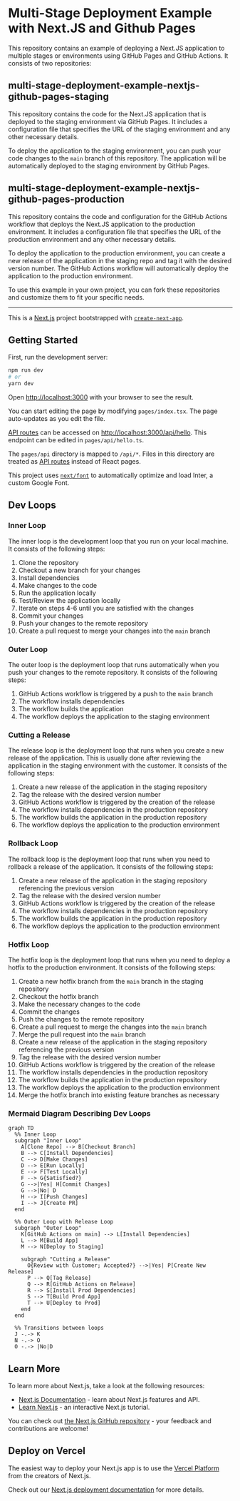# Multi-Stage Deployment Example with Next.JS and Github Pages

This repository contains an example of deploying a Next.JS application to multiple stages or environments using GitHub Pages and GitHub Actions. It consists of two repositories:

## multi-stage-deployment-example-nextjs-github-pages-staging

This repository contains the code for the Next.JS application that is deployed to the staging environment via GitHub Pages. It includes a configuration file that specifies the URL of the staging environment and any other necessary details.

To deploy the application to the staging environment, you can push your code changes to the `main` branch of this repository. The application will be automatically deployed to the staging environment by GitHub Pages.

## multi-stage-deployment-example-nextjs-github-pages-production

This repository contains the code and configuration for the GitHub Actions workflow that deploys the Next.JS application to the production environment. It includes a configuration file that specifies the URL of the production environment and any other necessary details.

To deploy the application to the production environment, you can create a new release of the application in the staging repo and tag it with the desired version number. The GitHub Actions workflow will automatically deploy the application to the production environment.

To use this example in your own project, you can fork these repositories and customize them to fit your specific needs.

---

This is a [Next.js](https://nextjs.org/) project bootstrapped with [`create-next-app`](https://github.com/vercel/next.js/tree/canary/packages/create-next-app).

## Getting Started

First, run the development server:

```bash
npm run dev
# or
yarn dev
```

Open [http://localhost:3000](http://localhost:3000) with your browser to see the result.

You can start editing the page by modifying `pages/index.tsx`. The page auto-updates as you edit the file.

[API routes](https://nextjs.org/docs/api-routes/introduction) can be accessed on [http://localhost:3000/api/hello](http://localhost:3000/api/hello). This endpoint can be edited in `pages/api/hello.ts`.

The `pages/api` directory is mapped to `/api/*`. Files in this directory are treated as [API routes](https://nextjs.org/docs/api-routes/introduction) instead of React pages.

This project uses [`next/font`](https://nextjs.org/docs/basic-features/font-optimization) to automatically optimize and load Inter, a custom Google Font.

## Dev Loops

### Inner Loop

The inner loop is the development loop that you run on your local machine. It consists of the following steps:

1. Clone the repository
2. Checkout a new branch for your changes
3. Install dependencies
4. Make changes to the code
5. Run the application locally
6. Test/Review the application locally
7. Iterate on steps 4-6 until you are satisfied with the changes
8. Commit your changes
9. Push your changes to the remote repository
10. Create a pull request to merge your changes into the `main` branch

### Outer Loop

The outer loop is the deployment loop that runs automatically when you push your changes to the remote repository. It consists of the following steps:

1. GitHub Actions workflow is triggered by a push to the `main` branch
2. The workflow installs dependencies
3. The workflow builds the application
4. The workflow deploys the application to the staging environment

### Cutting a Release

The release loop is the deployment loop that runs when you create a new release of the application. This is usually done after reviewing the application in the staging environment with the customer. It consists of the following steps:

1. Create a new release of the application in the staging repository
2. Tag the release with the desired version number
3. GitHub Actions workflow is triggered by the creation of the release
4. The workflow installs dependencies in the production repository
5. The workflow builds the application in the production repository
6. The workflow deploys the application to the production environment

### Rollback Loop

The rollback loop is the deployment loop that runs when you need to rollback a release of the application. It consists of the following steps:

1. Create a new release of the application in the staging repository referencing the previous version
2. Tag the release with the desired version number
3. GitHub Actions workflow is triggered by the creation of the release
4. The workflow installs dependencies in the production repository
5. The workflow builds the application in the production repository
6. The workflow deploys the application to the production environment

### Hotfix Loop

The hotfix loop is the deployment loop that runs when you need to deploy a hotfix to the production environment. It consists of the following steps:

1. Create a new hotfix branch from the `main` branch in the staging repository
2. Checkout the hotfix branch
3. Make the necessary changes to the code
4. Commit the changes
5. Push the changes to the remote repository
6. Create a pull request to merge the changes into the `main` branch
7. Merge the pull request into the `main` branch
8. Create a new release of the application in the staging repository referencing the previous version
9. Tag the release with the desired version number
10. GitHub Actions workflow is triggered by the creation of the release
11. The workflow installs dependencies in the production repository
12. The workflow builds the application in the production repository
13. The workflow deploys the application to the production environment
14. Merge the hotfix branch into existing feature branches as necessary

### Mermaid Diagram Describing Dev Loops

```mermaid
graph TD
  %% Inner Loop
  subgraph "Inner Loop"
    A[Clone Repo] --> B[Checkout Branch]
    B --> C[Install Dependencies]
    C --> D[Make Changes]
    D --> E[Run Locally]
    E --> F[Test Locally]
    F --> G{Satisfied?}
    G -->|Yes| H[Commit Changes]
    G -->|No| D
    H --> I[Push Changes]
    I --> J[Create PR]
  end

  %% Outer Loop with Release Loop
  subgraph "Outer Loop"
    K[GitHub Actions on main] --> L[Install Dependencies]
    L --> M[Build App]
    M --> N[Deploy to Staging]

    subgraph "Cutting a Release"
      O{Review with Customer; Accepted?} -->|Yes| P[Create New Release]
      P --> Q[Tag Release]
      Q --> R[GitHub Actions on Release]
      R --> S[Install Prod Dependencies]
      S --> T[Build Prod App]
      T --> U[Deploy to Prod]
    end
  end

  %% Transitions between loops
  J -.-> K
  N -.-> O
  O -.-> |No|D
```

## Learn More

To learn more about Next.js, take a look at the following resources:

- [Next.js Documentation](https://nextjs.org/docs) - learn about Next.js features and API.
- [Learn Next.js](https://nextjs.org/learn) - an interactive Next.js tutorial.

You can check out [the Next.js GitHub repository](https://github.com/vercel/next.js/) - your feedback and contributions are welcome!

## Deploy on Vercel

The easiest way to deploy your Next.js app is to use the [Vercel Platform](https://vercel.com/new?utm_medium=default-template&filter=next.js&utm_source=create-next-app&utm_campaign=create-next-app-readme) from the creators of Next.js.

Check out our [Next.js deployment documentation](https://nextjs.org/docs/deployment) for more details.
